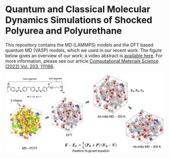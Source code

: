 # Quantum and Classical Molecular Dynamics Simulations of Shocked Polyurea and Polyurethane 

This repository contains the MD (LAMMPS) models and the DFT based quantum MD (VASP) models, which we used in our recent work. The figure below gives an overview of our work; a video abstract is [available here](https://youtu.be/I9e1aksq53M). For more information, please see our article [Computational Materials Science (2022) Vol. 203, 111166](https://doi.org/10.1016/j.commatsci.2021.111166).

 <img src="QMD_overview.JPG" width="800">
